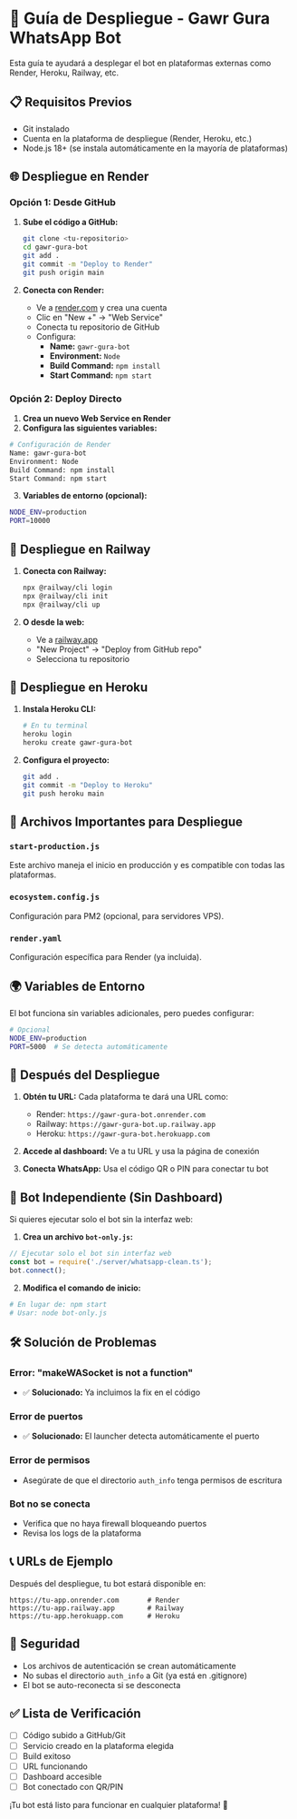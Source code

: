 # 🚀 Guía de Despliegue - Gawr Gura WhatsApp Bot

Esta guía te ayudará a desplegar el bot en plataformas externas como Render, Heroku, Railway, etc.

## 📋 Requisitos Previos

- Git instalado
- Cuenta en la plataforma de despliegue (Render, Heroku, etc.)
- Node.js 18+ (se instala automáticamente en la mayoría de plataformas)

## 🌐 Despliegue en Render

### Opción 1: Desde GitHub

1. **Sube el código a GitHub:**
   ```bash
   git clone <tu-repositorio>
   cd gawr-gura-bot
   git add .
   git commit -m "Deploy to Render"
   git push origin main
   ```

2. **Conecta con Render:**
   - Ve a [render.com](https://render.com) y crea una cuenta
   - Clic en "New +" → "Web Service"
   - Conecta tu repositorio de GitHub
   - Configura:
     - **Name:** `gawr-gura-bot`
     - **Environment:** `Node`
     - **Build Command:** `npm install`
     - **Start Command:** `npm start`

### Opción 2: Deploy Directo

1. **Crea un nuevo Web Service en Render**
2. **Configura las siguientes variables:**

```bash
# Configuración de Render
Name: gawr-gura-bot
Environment: Node
Build Command: npm install
Start Command: npm start
```

3. **Variables de entorno (opcional):**
```bash
NODE_ENV=production
PORT=10000
```

## 🚂 Despliegue en Railway

1. **Conecta con Railway:**
   ```bash
   npx @railway/cli login
   npx @railway/cli init
   npx @railway/cli up
   ```

2. **O desde la web:**
   - Ve a [railway.app](https://railway.app)
   - "New Project" → "Deploy from GitHub repo"
   - Selecciona tu repositorio

## 🔧 Despliegue en Heroku

1. **Instala Heroku CLI:**
   ```bash
   # En tu terminal
   heroku login
   heroku create gawr-gura-bot
   ```

2. **Configura el proyecto:**
   ```bash
   git add .
   git commit -m "Deploy to Heroku"
   git push heroku main
   ```

## 📁 Archivos Importantes para Despliegue

### `start-production.js`
Este archivo maneja el inicio en producción y es compatible con todas las plataformas.

### `ecosystem.config.js`
Configuración para PM2 (opcional, para servidores VPS).

### `render.yaml`
Configuración específica para Render (ya incluida).

## 🌍 Variables de Entorno

El bot funciona sin variables adicionales, pero puedes configurar:

```bash
# Opcional
NODE_ENV=production
PORT=5000  # Se detecta automáticamente
```

## 🔗 Después del Despliegue

1. **Obtén tu URL:** Cada plataforma te dará una URL como:
   - Render: `https://gawr-gura-bot.onrender.com`
   - Railway: `https://gawr-gura-bot.up.railway.app`
   - Heroku: `https://gawr-gura-bot.herokuapp.com`

2. **Accede al dashboard:** Ve a tu URL y usa la página de conexión

3. **Conecta WhatsApp:** Usa el código QR o PIN para conectar tu bot

## 🔄 Bot Independiente (Sin Dashboard)

Si quieres ejecutar solo el bot sin la interfaz web:

1. **Crea un archivo `bot-only.js`:**
```javascript
// Ejecutar solo el bot sin interfaz web
const bot = require('./server/whatsapp-clean.ts');
bot.connect();
```

2. **Modifica el comando de inicio:**
```bash
# En lugar de: npm start
# Usar: node bot-only.js
```

## 🛠️ Solución de Problemas

### Error: "makeWASocket is not a function"
- ✅ **Solucionado:** Ya incluimos la fix en el código

### Error de puertos
- ✅ **Solucionado:** El launcher detecta automáticamente el puerto

### Error de permisos
- Asegúrate de que el directorio `auth_info` tenga permisos de escritura

### Bot no se conecta
- Verifica que no haya firewall bloqueando puertos
- Revisa los logs de la plataforma

## 📞 URLs de Ejemplo

Después del despliegue, tu bot estará disponible en:

```
https://tu-app.onrender.com       # Render
https://tu-app.railway.app        # Railway  
https://tu-app.herokuapp.com      # Heroku
```

## 🔐 Seguridad

- Los archivos de autenticación se crean automáticamente
- No subas el directorio `auth_info` a Git (ya está en .gitignore)
- El bot se auto-reconecta si se desconecta

## ✅ Lista de Verificación

- [ ] Código subido a GitHub/Git
- [ ] Servicio creado en la plataforma elegida
- [ ] Build exitoso
- [ ] URL funcionando
- [ ] Dashboard accesible
- [ ] Bot conectado con QR/PIN

¡Tu bot está listo para funcionar en cualquier plataforma! 🦈